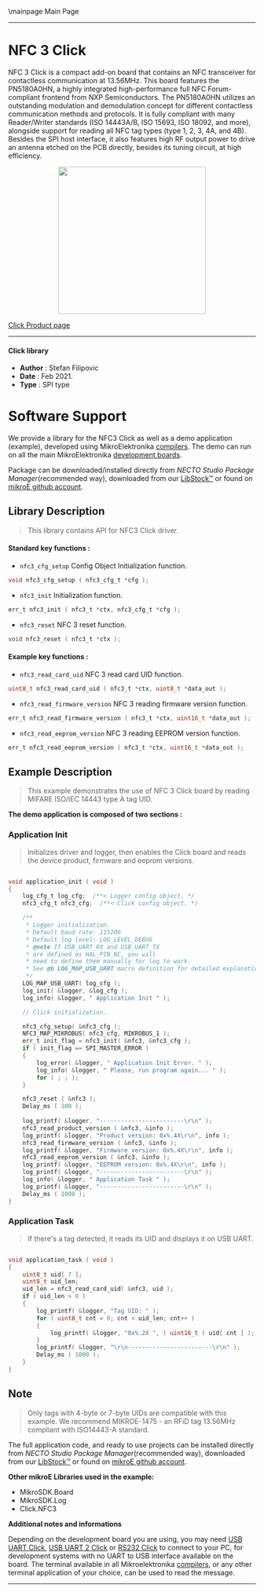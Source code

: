 \mainpage Main Page

---
# NFC 3 Click

NFC 3 Click is a compact add-on board that contains an NFC transceiver for contactless communication at 13.56MHz. This board features the PN5180A0HN, a highly integrated high-performance full NFC Forum-compliant frontend from NXP Semiconductors. The PN5180A0HN utilizes an outstanding modulation and demodulation concept for different contactless communication methods and protocols. It is fully compliant with many Reader/Writer standards (ISO 14443A/B, ISO 15693, ISO 18092, and more), alongside support for reading all NFC tag types (type 1, 2, 3, 4A, and 4B). Besides the SPI host interface, it also features high RF output power to drive an antenna etched on the PCB directly, besides its tuning circuit, at high efficiency.

<p align="center">
  <img src="https://download.mikroe.com/images/click_for_ide/nfc3_click.png" height=300px>
</p>

[Click Product page](https://www.mikroe.com/nfc-3-click)

---


#### Click library

- **Author**        : Stefan Filipovic
- **Date**          : Feb 2021.
- **Type**          : SPI type


# Software Support

We provide a library for the NFC3 Click
as well as a demo application (example), developed using MikroElektronika
[compilers](https://www.mikroe.com/necto-studio).
The demo can run on all the main MikroElektronika [development boards](https://www.mikroe.com/development-boards).

Package can be downloaded/installed directly from *NECTO Studio Package Manager*(recommended way), downloaded from our [LibStock&trade;](https://libstock.mikroe.com) or found on [mikroE github account](https://github.com/MikroElektronika/mikrosdk_click_v2/tree/master/clicks).

## Library Description

> This library contains API for NFC3 Click driver.

#### Standard key functions :

- `nfc3_cfg_setup` Config Object Initialization function.
```c
void nfc3_cfg_setup ( nfc3_cfg_t *cfg );
```

- `nfc3_init` Initialization function.
```c
err_t nfc3_init ( nfc3_t *ctx, nfc3_cfg_t *cfg );
```

- `nfc3_reset` NFC 3 reset function.
```c
void nfc3_reset ( nfc3_t *ctx );
```

#### Example key functions :

- `nfc3_read_card_uid` NFC 3 read card UID function.
```c
uint8_t nfc3_read_card_uid ( nfc3_t *ctx, uint8_t *data_out );
```

- `nfc3_read_firmware_version` NFC 3 reading firmware version function.
```c
err_t nfc3_read_firmware_version ( nfc3_t *ctx, uint16_t *data_out );
```

- `nfc3_read_eeprom_version` NFC 3 reading EEPROM version function.
```c
err_t nfc3_read_eeprom_version ( nfc3_t *ctx, uint16_t *data_out );
```

## Example Description

> This example demonstrates the use of NFC 3 Click board by reading MIFARE ISO/IEC 14443 type A tag UID.

**The demo application is composed of two sections :**

### Application Init

> Initializes driver and logger, then enables the Click board and reads the device product, firmware and eeprom versions.

```c

void application_init ( void )
{
    log_cfg_t log_cfg;  /**< Logger config object. */
    nfc3_cfg_t nfc3_cfg;  /**< Click config object. */

    /** 
     * Logger initialization.
     * Default baud rate: 115200
     * Default log level: LOG_LEVEL_DEBUG
     * @note If USB_UART_RX and USB_UART_TX 
     * are defined as HAL_PIN_NC, you will 
     * need to define them manually for log to work. 
     * See @b LOG_MAP_USB_UART macro definition for detailed explanation.
     */
    LOG_MAP_USB_UART( log_cfg );
    log_init( &logger, &log_cfg );
    log_info( &logger, " Application Init " );

    // Click initialization.

    nfc3_cfg_setup( &nfc3_cfg );
    NFC3_MAP_MIKROBUS( nfc3_cfg, MIKROBUS_1 );
    err_t init_flag = nfc3_init( &nfc3, &nfc3_cfg );
    if ( init_flag == SPI_MASTER_ERROR ) 
    {
        log_error( &logger, " Application Init Error. " );
        log_info( &logger, " Please, run program again... " );
        for ( ; ; );
    }

    nfc3_reset ( &nfc3 );
    Delay_ms ( 100 );
    
    log_printf( &logger, "------------------------\r\n" );
    nfc3_read_product_version ( &nfc3, &info );
    log_printf( &logger, "Product version: 0x%.4X\r\n", info );
    nfc3_read_firmware_version ( &nfc3, &info );
    log_printf( &logger, "Firmware version: 0x%.4X\r\n", info );
    nfc3_read_eeprom_version ( &nfc3, &info );
    log_printf( &logger, "EEPROM version: 0x%.4X\r\n", info );
    log_printf( &logger, "------------------------\r\n" );
    log_info( &logger, " Application Task " );
    log_printf( &logger, "------------------------\r\n" );
    Delay_ms ( 1000 );
}

```

### Application Task

> If there's a tag detected, it reads its UID and displays it on USB UART.

```c

void application_task ( void )
{
    uint8_t uid[ 7 ];
    uint8_t uid_len;
    uid_len = nfc3_read_card_uid( &nfc3, uid );
    if ( uid_len > 0 )
    {
        log_printf( &logger, "Tag UID: " );
        for ( uint8_t cnt = 0; cnt < uid_len; cnt++ )
        {
            log_printf( &logger, "0x%.2X ", ( uint16_t ) uid[ cnt ] );
        }
        log_printf( &logger, "\r\n------------------------\r\n" );
        Delay_ms ( 1000 );
    }
}

```

## Note

> Only tags with 4-byte or 7-byte UIDs are compatible with this example. We recommend MIKROE-1475 - an RFiD tag 13.56MHz compliant with ISO14443-A standard.

The full application code, and ready to use projects can be installed directly from *NECTO Studio Package Manager*(recommended way), downloaded from our [LibStock&trade;](https://libstock.mikroe.com) or found on [mikroE github account](https://github.com/MikroElektronika/mikrosdk_click_v2/tree/master/clicks).

**Other mikroE Libraries used in the example:**

- MikroSDK.Board
- MikroSDK.Log
- Click.NFC3

**Additional notes and informations**

Depending on the development board you are using, you may need
[USB UART Click](https://shop.mikroe.com/usb-uart-click),
[USB UART 2 Click](https://shop.mikroe.com/usb-uart-2-click) or
[RS232 Click](https://shop.mikroe.com/rs232-click) to connect to your PC, for
development systems with no UART to USB interface available on the board. The
terminal available in all Mikroelektronika
[compilers](https://shop.mikroe.com/compilers), or any other terminal application
of your choice, can be used to read the message.

---
